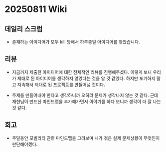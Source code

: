 # 20250811 Wiki

## 데일리 스크럼

- 존재하는 아이디어가 모두 kill 당해서 하루종일 아이디어를 찾았습니다.

## 리뷰

- 지금까지 제출한 아이디어에 대한 전체적인 리뷰를 진행해주셨다. 이렇게 보니 우리가 제대로 된 아이디어를 생각하지 않았다는 것을 알 것 같았다. 하지만 포기하지 말고 지속해서 제대로 된 프로젝트를 만들어낼 것이다.

- 주제를 만들어내야 한다고 생각하니까 오히려 문제가 생각나지 않는 것 같다. 근데 채현님이 만드신 마인드맵을 추가해가면서 이야기를 하다 보니까 생각이 더 잘 나는 것 같다.

## 회고

- 주말동안 모빌리티 관련 마인드맵을 그려보며 내가 겪은 실제 문제상황이 무엇인지 판단해야겠다.
